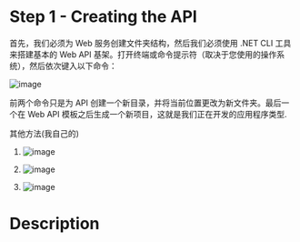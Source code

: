 # Step 1 - Creating the API

首先，我们必须为 Web 服务创建文件夹结构，然后我们必须使用 .NET CLI 工具来搭建基本的 Web API 基架。打开终端或命令提示符（取决于您使用的操作系统），然后依次键入以下命令：

![image](https://user-images.githubusercontent.com/117897416/203065305-48cab883-8758-413d-a824-80e5ad63fcb8.png)

前两个命令只是为 API 创建一个新目录，并将当前位置更改为新文件夹。最后一个在 Web API 模板之后生成一个新项目，这就是我们正在开发的应用程序类型.

其他方法(我自己的)

1. ![image](https://user-images.githubusercontent.com/117897416/203065488-5097ea84-412a-43d3-9a47-4a101c0a59f0.png)

2. ![image](https://user-images.githubusercontent.com/117897416/203065528-a91fb24e-a04d-4bf1-af13-b107c2594c13.png)

3. ![image](https://user-images.githubusercontent.com/117897416/203065655-97d9e31e-b989-42d8-9500-f611db317f5a.png)

# Description 


